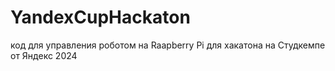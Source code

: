 # YandexCupHackaton
код для управления роботом на Raapberry Pi для хакатона на Студкемпе от Яндекс 2024
